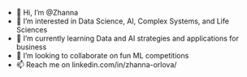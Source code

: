 - 👋 Hi, I’m @Zhanna
- 👀 I’m interested in Data Science, AI, Complex Systems, and Life Sciences
- 🌱 I’m currently learning Data and AI strategies and applications for business
- 💞️ I’m looking to collaborate on fun ML competitions 
- 📫 Reach me on linkedin.com/in/zhanna-orlova/

<!---
ZhannaOrlova/ZhannaOrlova is a ✨ special ✨ repository because its `README.md` (this file) appears on your GitHub profile.
You can click the Preview link to take a look at your changes.
--->
